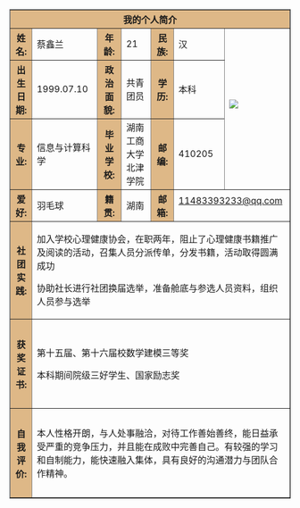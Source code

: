 <html>
 
<body background=http://p1.so.qhmsg.com/t01ed5a885549b6bf3b.jpg>
 
<table border="1" align="center" cellpadding="10" width="800">
<tr>
    <th colspan="7" bgcolor="BurlyWood" >我的个人简介</th>
</tr>
 
<tr>
    <th bgcolor="BurlyWood">姓名:</th>
    <td> 蔡鑫兰</td>
    <th bgcolor="BurlyWood">年龄:</th>
    <td>21</td>
    <th bgcolor="BurlyWood">民族:</th>
    <td>汉</td>
    <td rowspan="3" width="100"<p><a href="https://www.so.com/s?ie=utf-8&shb=1&src=home_tab_image&q=%E4%BB%A3%E5%BA%94%E8%B1%AA"><img border="0" src="http://a2.qpic.cn/psb?/V140HpS919MdYh/pzg3zzU**Gw41Fi7T8R9uNFUua5brWbnD3N9Bf8UPKI!/b/dAkBAAAAAAAA&bo=eAB4AAAAAAAFByQ!&rf=viewer_4" />
</a></p></td>
</tr>
 
<tr>
    <th bgcolor="BurlyWood">出生日期:</th>
    <td>1999.07.10</td>
    <th bgcolor="BurlyWood">政治面貌:</th>
    <td>共青团员</td>
    <th bgcolor="BurlyWood">学历:</th>
    <td>本科</td>
</tr>
 
<tr>
    <th bgcolor="BurlyWood">专业:</th>
    <td>信息与计算科学</td>
    <th bgcolor="BurlyWood">毕业学校:</th>
    <td>湖南工商大学北津学院</td>
    <th bgcolor="BurlyWood">邮编:</th>
    <td>410205</td>
</tr>
 
<tr>
     <th bgcolor="BurlyWood">爱好:</th>
     <td>羽毛球</td>
     <th bgcolor="BurlyWood">籍贯:</th>
     <td>湖南</td>
     <th bgcolor="BurlyWood">邮箱:</th>
     <td colspan="2"<p><a  href="mailto:1483393233@qq.com?subject=Hello%20again">11483393233@qq.com </a></p></td>
</tr>
 
<tr>
     <th height="160" bgcolor="BurlyWood">社团实践:</th>
     <td colspan="6">
   <p>加入学校心理健康协会，在职两年，阻止了心理健康书籍推广及阅读的活动，召集人员分派传单，分发书籍，活动取得圆满成功</p>
   <p>协助社长进行社团换届选举，准备舱底与参选人员资料，组织人员参与选举<p>
    </td>
</tr>
 
<tr>
     <th height="160" bgcolor="BurlyWood"> 获奖证书:</th>
     <td colspan="6">
    <p>第十五届、第十六届校数学建模三等奖</p>
    <p>本科期间院级三好学生、国家励志奖</p>
</tr>
 
<tr>
     <th height="160" bgcolor="BurlyWood">自我评价:</th>
     <td colspan="6">
    <p>本人性格开朗，与人处事融洽，对待工作善始善终，能日益承受严重的竞争压力，并且能在成败中完善自己。有较强的学习和自制能力，能快速融入集体，具有良好的沟通潜力与团队合作精神。</p>

</tr>
 
</body>
 
</html>
